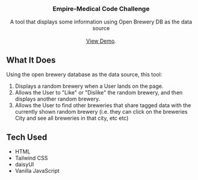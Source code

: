 <br/>
<p align="center">
  <h3 align="center">Empire-Medical Code Challenge</h3>

  <p align="center">
    A tool that displays some information using Open Brewery DB as the data source
    <br/>
    <br/>
    <a href="https://em-code-challenge-production.up.railway.app/" target="_blank">View Demo</a>.
  </p>
</p>



## What It Does

Using the open brewery database as the data source, this tool:

1. Displays a random brewery when a User lands on the page.
2. Allows the User to "Like" or "Dislike" the random brewery, and then displays another random brewery.
3. Allows the User to find other breweries that share tagged data with the currently shown random brewery (i.e. they can click on the breweries City and see all breweries in that city, etc etc)

## Tech Used

- HTML
- Tailwind CSS
- daisyUI
- Vanilla JavaScript
